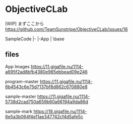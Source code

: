 # ObjectiveCLab

[WIP] まずここから
https://github.com/TeamSunstripe/ObjectiveCLab/issues/16

SampleCode
|-
|-App
|   \base

files
-------
App Images
https://11.gigafile.nu/1114-a695f2ad8bfb4380e985ebbead09e246

program-master
https://11.gigafile.nu/1114-6b4543c6e75d7137bf8d862c670880e8

sample-master
https://11.gigafile.nu/1114-5738d2cad750a659b60a66194a9da86d

sample-mark
https://18.gigafile.nu/1114-6e5a3b064f4e11ae347742cf4d5afe5c
